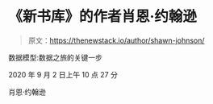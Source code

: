 # 《新书库》的作者肖恩·约翰逊

> 原文：<https://thenewstack.io/author/shawn-johnson/>

数据模型:数据之旅的关键一步

2020 年 9 月 2 日上午 10 点 27 分

肖恩·约翰逊
